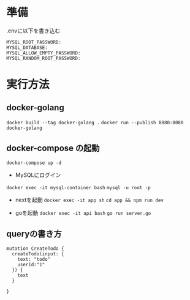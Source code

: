 # 準備
.envに以下を書き込む
```
MYSQL_ROOT_PASSWORD: 
MYSQL_DATABASE: 
MYSQL_ALLOW_EMPTY_PASSWORD:
MYSQL_RANDOM_ROOT_PASSWORD:
```

# 実行方法
## docker-golang
`docker build --tag docker-golang .`
`docker run --publish 8080:8080 docker-golang`

## docker-compose の起動
`docker-compose up -d`

- MySQLにログイン

`docker exec -it mysql-container bash`
`mysql -u root -p`

- nextを起動
`docker exec -it app sh`
`cd app && npm run dev`

- goを起動
`docker exec -it api bash`
`go run server.go`

## queryの書き方
```
mutation CreateTodo {
  createTodo(input: {
    text: "todo"
    userId:"1"
  }) {
    text
  }
  
}
```
